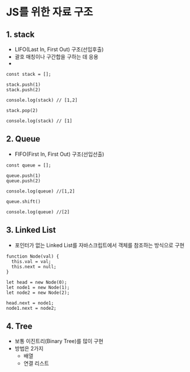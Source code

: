 # JS를 위한 자료 구조

## 1. stack
  - LIFO(Last In, First Out) 구조(선입후출)
  - 괄호 매칭이나 구간합을 구하는 데 응용 
  - 
```
const stack = [];

stack.push(1)
stack.push(2)

console.log(stack) // [1,2]

stack.pop(2)

console.log(stack) // [1]
```

## 2. Queue
  - FIFO(First In, First Out) 구조(선입선출)
  
```
const queue = [];

queue.push(1)
queue.push(2)

console.log(queue) //[1,2]

queue.shift()

console.log(queue) //[2]
```

## 3. Linked List
  - 포인터가 없는 Linked List를 자바스크립트에서 객체를 참조하는 방식으로 구현 

```
function Node(val) {
  this.val = val;
  this.next = null;
}

let head = new Node(0);
let node1 = new Node(1);
let node2 = new Node(2);

head.next = node1;
node1.next = node2;
```

## 4. Tree
  - 보통 이진트리(Binary Tree)를 많이 구현
  - 방법은 2가지
      - 배열
      - 연결 리스트
